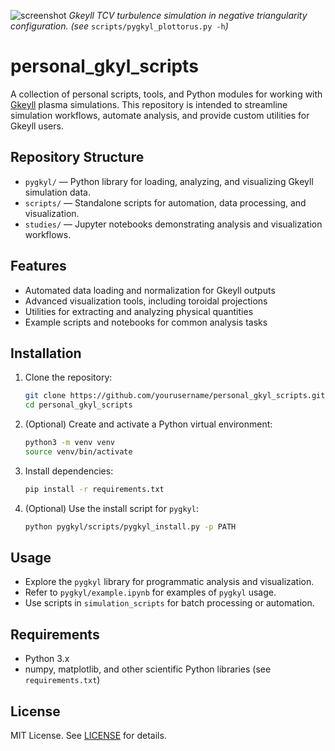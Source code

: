 
![screenshot](https://github.com/user-attachments/assets/995a9ad0-c647-4266-af4b-7d54395d4897)
_Gkeyll TCV turbulence simulation in negative triangularity configuration._
_(see_ `scripts/pygkyl_plottorus.py -h`_)_

# personal_gkyl_scripts

A collection of personal scripts, tools, and Python modules for working with [Gkeyll](https://gkeyll.readthedocs.io/) plasma simulations. This repository is intended to streamline simulation workflows, automate analysis, and provide custom utilities for Gkeyll users.

## Repository Structure

- `pygkyl/` — Python library for loading, analyzing, and visualizing Gkeyll simulation data.
- `scripts/` — Standalone scripts for automation, data processing, and visualization.
- `studies/` — Jupyter notebooks demonstrating analysis and visualization workflows.

## Features

- Automated data loading and normalization for Gkeyll outputs
- Advanced visualization tools, including toroidal projections
- Utilities for extracting and analyzing physical quantities
- Example scripts and notebooks for common analysis tasks

## Installation

1. Clone the repository:
   ```bash
   git clone https://github.com/yourusername/personal_gkyl_scripts.git
   cd personal_gkyl_scripts
   ```

2. (Optional) Create and activate a Python virtual environment:
   ```bash
   python3 -m venv venv
   source venv/bin/activate
   ```

3. Install dependencies:
   ```bash
   pip install -r requirements.txt
   ```

4. (Optional) Use the install script for `pygkyl`:
   ```bash
   python pygkyl/scripts/pygkyl_install.py -p PATH
   ```

## Usage

- Explore the `pygkyl` library for programmatic analysis and visualization.
- Refer to `pygkyl/example.ipynb` for examples of `pygkyl` usage.
- Use scripts in `simulation_scripts` for batch processing or automation.

## Requirements

- Python 3.x
- numpy, matplotlib, and other scientific Python libraries (see `requirements.txt`)

## License

MIT License. See [LICENSE](LICENSE) for details.
